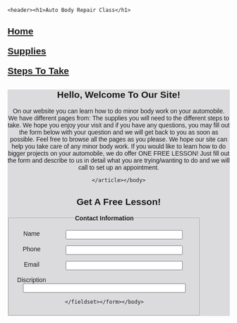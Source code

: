 <!doctype html>

<html>
<head>
<title>Final Exam Website</title>
<meta content="text/html; charset=utf-8" html-equiv="Content-Type">
 
    
<style>
body {font-family: NissanOpti;}
h3 {
        font-family: NissanOpti;
        margin-left: 10px;
    }
    .copy {margin-left: 20px}
    
    Header {
    height: 250px;
    margin-top: 10px;
    margin-bottom: 10px;
    text-align: center;
    border: solid thin black;
    background-color: #dbdbde;
    }
    
    article{
        height: 600px
        float: left;
        text-align: center;
        background-color: #dbdbde
    }
    
    nav {
        height: 200px;
        float: inherit;
        text-align: center;
        border: solid thin black;
        background-color: #afafb0
    }

    
</style>
    

    
</head>
<body>
<div id="wrapper">
    
    <header><h1>Auto Body Repair Class</h1>
<h2><p><a href="file:///C:/Users/brand/Desktop/Web%20140%20Final%20Ellerby/Home.html" > Home</a></p>
<p><a href="file:///C:/Users/brand/Desktop/Web%20140%20Final%20Ellerby/Supplies.html">Supplies</a></p>
<p><a href="file:///C:/Users/brand/Desktop/Web%20140%20Final%20Ellerby/Steps%20To%20Take.html">Steps To Take</a></p></h2></header>
    
<article>
    <h2 class="title">Hello, Welcome To Our Site!</h2>
    <p class="copy"></p>
On our website you can learn how to do minor body work on your automobile. We have different pages from: The supplies you will need to the different steps to take. We hope you enjoy your visit and if you have any questions, you may fill out the form below with your question and we will get back to you as soon as possible. Feel free to browse all the pages as you please. We hope our site can help you take care of any minor body work. If you would like to learn how to do bigger projects on your automobile, we do offer ONE FREE LESSON! Just fill out the form and describe to us in detail what you are trying/wanting to do and we will call to set up an appointment.

    </article></body>

<head>
<style>
    body {font-family: NissanOpti, sans-serif; margin-left: 20px;}
    label.contact{
    width: 80px;
    float: left;
    text-align: center;
    margin-right: 10px;
    }
    label.area{
    float: left;
    margin-left: 2px;
    margin-right: 10px;
    }
    fieldset{
    width: 410px;
    }
    
    fieldset.area{
    margin-top: 20px;
    }
    
    legend{
    font-weight: bold;
    }
</style>
</head>
<body>
<h1>Get A Free Lesson!</h1>
<form action=" "method="post">
    
<fieldset>
<legend>Contact Information</legend>
    <p><label for="name" class="contact" >Name</label><input size="30"name="name" id="name"></p>
    <p><label for="name" class="contact" >Phone</label><input size="30"name="Phone" id="Phone"></p>
    <p><label for="name" class="contact" >Email</label><input size="30"name="email" id="email"></p>
    <p><label for="name" class="contact" >Discription</label><input size="43"name="discription" id="discription"></p>
    
    </fieldset></form></body>
